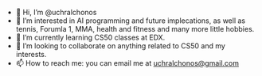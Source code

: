 - 👋 Hi, I’m @uchralchonos
- 👀 I’m interested in AI programming and future implecations, as well as tennis, Forumla 1, MMA, health and fitness and many more little hobbies.
- 🌱 I’m currently learning CS50 classes at EDX.
- 💞️ I’m looking to collaborate on anything related to CS50 and my interests. 
- 📫 How to reach me: you can email me at uchralchonos@gmail.com 

<!---
uchralchonos/uchralchonos is a ✨ special ✨ repository because its `README.md` (this file) appears on your GitHub profile.
You can click the Preview link to take a look at your changes.
--->
